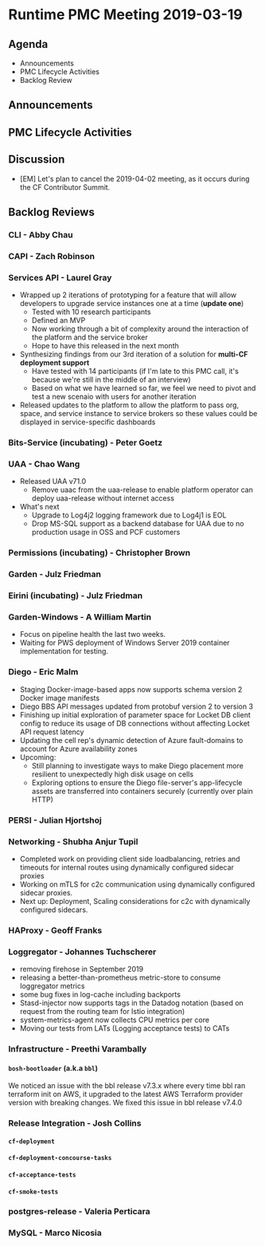# Runtime PMC Meeting 2019-03-19

## Agenda

* Announcements
* PMC Lifecycle Activities
* Backlog Review


## Announcements


## PMC Lifecycle Activities


## Discussion


- [EM] Let's plan to cancel the 2019-04-02 meeting, as it occurs during the CF Contributor Summit.


## Backlog Reviews

### CLI - Abby Chau


### CAPI - Zach Robinson


### Services API - Laurel Gray
- Wrapped up 2 iterations of prototyping for a feature that will allow developers to upgrade service instances one at a time (**update one**) 
  - Tested with 10 research participants
  - Defined an MVP
  - Now working through a bit of complexity around the interaction of the platform and the service broker
  - Hope to have this released in the next month
- Synthesizing findings from our 3rd iteration of a solution for **multi-CF deployment support**
  - Have tested with 14 participants (if I'm late to this PMC call, it's because we're still in the middle of an interview)
  - Based on what we have learned so far, we feel we need to pivot and test a new scenaio with users for another iteration
- Released updates to the platform to allow the platform to pass org, space, and service instance to service brokers so these values could be displayed in service-specific dashboards


### Bits-Service (incubating) - Peter Goetz


### UAA - Chao Wang
- Released UAA v71.0
  - Remove uaac from the uaa-release to enable platform operator can deploy uaa-release without internet access
- What's next
  - Upgrade to Log4j2 logging framework due to Log4j1 is EOL
  - Drop MS-SQL support as a backend database for UAA due to no production usage in OSS and PCF customers


### Permissions (incubating) - Christopher Brown


### Garden - Julz Friedman


### Eirini (incubating) - Julz Friedman


### Garden-Windows - A William Martin

- Focus on pipeline health the last two weeks.
- Waiting for PWS deployment of Windows Server 2019 container implementation for testing.

### Diego - Eric Malm

- Staging Docker-image-based apps now supports schema version 2 Docker image manifests
- Diego BBS API messages updated from protobuf version 2 to version 3
- Finishing up initial exploration of parameter space for Locket DB client config to reduce its usage of DB connections without affecting Locket API request latency
- Updating the cell rep's dynamic detection of Azure fault-domains to account for Azure availability zones
- Upcoming:
  - Still planning to investigate ways to make Diego placement more resilient to unexpectedly high disk usage on cells
  - Exploring options to ensure the Diego file-server's app-lifecycle assets are transferred into containers securely (currently over plain HTTP)


### PERSI - Julian Hjortshoj


### Networking - Shubha Anjur Tupil
- Completed work on providing client side loadbalancing, retries and timeouts for internal routes using dynamically configured sidecar proxies
- Working on mTLS for c2c communication using dynamically configured sidecar proxies. 
- Next up: Deployment, Scaling considerations for c2c with dynamically configured sidecars. 

### HAProxy - Geoff Franks


### Loggregator - Johannes Tuchscherer
* removing firehose in September 2019
* releasing a better-than-prometheus metric-store to consume loggregator metrics
* some bug fixes in log-cache including backports
* Stasd-injector now supports tags in the Datadog notation (based on request from the routing team for Istio integration)
* system-metrics-agent now collects CPU metrics per core
* Moving our tests from LATs (Logging acceptance tests) to CATs


### Infrastructure - Preethi Varambally

#### `bosh-bootloader` (a.k.a `bbl`)
We noticed an issue with the bbl release v7.3.x where every time bbl ran terraform init on AWS, it upgraded to the latest AWS Terraform provider version with breaking changes. We fixed this issue in bbl release v7.4.0



### Release Integration - Josh Collins

#### `cf-deployment`


#### `cf-deployment-concourse-tasks`


#### `cf-acceptance-tests`


#### `cf-smoke-tests`


### postgres-release - Valeria Perticara


### MySQL - Marco Nicosia
